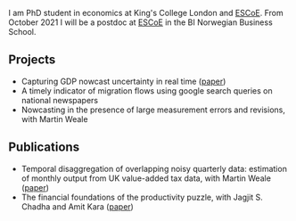 I am PhD student in economics at King's College London and [ESCoE](https://www.escoe.ac.uk/). From October 2021 I will be a postdoc at [ESCoE](https://www.bi.edu/research/research-centres/centre-of-applied-macroeconomics-and-commodity-prices/) in the BI Norwegian Business School.

## Projects

- Capturing GDP nowcast uncertainty in real time ([paper](https://arxiv.org/abs/2012.02601))
- A timely indicator of migration flows using google search queries on national newspapers
- Nowcasting in the presence of large measurement errors and revisions, with Martin Weale

## Publications

- Temporal disaggregation of overlapping noisy quarterly data: estimation of monthly output from UK value-added tax data, with Martin Weale ([paper](https://rss.onlinelibrary.wiley.com/doi/abs/10.1111/rssa.12568))
- The financial foundations of the productivity puzzle, with Jagjit S. Chadha and Amit Kara ([paper](https://www.cambridge.org/core/journals/national-institute-economic-review/article/abs/financial-foundations-of-the-productivity-puzzle/F221B71124244D41B0F5710918A34CC4))
 

<!---**Bold** and _Italic_ and `Code` text--->

<!---[Link](url) and ![Image](src)--->
